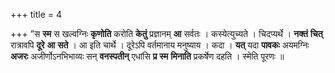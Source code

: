 +++
title = 4

+++
”स **स्म** स खल्वग्निः **कृणोति** करोति **केतुं** प्रज्ञानम् **आ** सर्वतः । कस्येत्युच्यते । चिदप्यर्थे । **नक्तं** **चित्** रात्रावपि **दूरे** **आ** **सते** । आ इति चार्थे । दूरेऽपि वर्तमानाय मनुष्याय । कदा । **यत्** यदा **पावकः** अयमग्निः **अजरः** अजीर्णोऽनभिभाव्यः सन् **वनस्पतीन्** एधांसि **प्र** **स्म** **मिनाति** प्रकर्षेण दहति । स्मेति पूरणः ॥